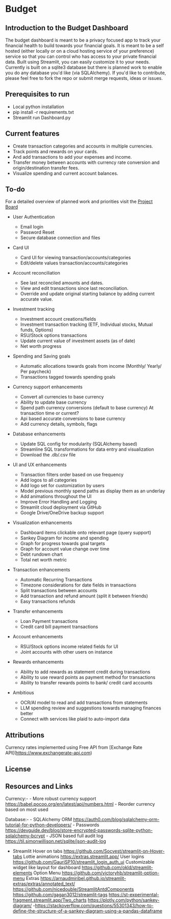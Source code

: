 # Budget

## Introduction to the Budget Dashboard

The budget dashboard is meant to be a privacy focused app to track your financial health to build towards your financial goals. 
It is meant to be a self hosted (either locally or on a cloud hosting service of your preference) service so that you can control who has access to your private financial data. Built using Streamlit, you can easily customize it to your needs. Currently is built on a sqlite3 database but there is planned work to enable you do any database you'd like (via SQLAlchemy).
If you'd like to contribute, please feel free to fork the repo or submit merge requests, ideas or issues.


## Prerequisites to run

- Local python installation
- pip install -r requirements.txt
- Streamlit run Dashboard.py


## Current features

- Create transaction categories and accounts in multiple currencies.
- Track points and rewards on your cards.
- And add transactions to add your expenses and income.
- Transfer money between accounts with currency rate conversion and origin/destination transfer fees.
- Visualize spending and current account balances. 


## To-do

For a detailed overview of planned work and priorities visit the [Project Board](https://github.com/users/DoshiHarsh/projects/2/views/2)

- User Authentication
    - Email login
    - Password Reset
    - Secure database connection and files

- Card UI
    - Card UI for viewing transaction/accounts/categories
    - Edit/delete values transaction/accounts/categories

- Account reconciliation
    - See last reconciled amounts and dates.
    - View and edit transactions since last reconciliation.
    - Override and update original starting balance by adding current accurate value.

- Investment tracking
    - Investment account creations/fields
    - Investment transaction tracking (ETF, Individual stocks, Mutual funds, Options)
    - RSU/Stock options transactions
    - Update current value of investment assets (as of date)
    - Net worth progress 

- Spending and Saving goals
    - Automatic allocations towards goals from income (Monthly/ Yearly/ Per paycheck)
    - Transactions tagged towards spending goals
   
- Currency support enhancements
    - Convert all currencies to base currency
    - Ability to update base currency 
    - Spend path currency conversions (default to base currency) At transaction time or current?
    - Api based accurate conversions to base currency 
    - Add currency details, symbols, flags

- Database enhancements
    - Update SQL config for modularity (SQLAlchemy based)
    - Streamline SQL transformations for data entry and visualization
    - Download the .db/.csv file

- UI and UX enhancements
    - Transaction filters order based on use frequency
    - Add logos to all categories
    - Add logo set for customization by users
    - Model previous monthly spend paths as display them as an underlay
    - Add animations throughout the UI 
    - Improve Error Handling and Logging
    - Streamlit cloud deployment via GitHub
    - Google Drive/OneDrive backup support

- Visualization enhancements
    - Dashboard items clickable onto relevant page (query support)
    - Sankey Diagram for income and spending
    - Graph for progress towards goal targets
    - Graph for account value change over time 
    - Debt rundown chart
    - Total net worth metric

- Transaction enhancements
    - Automatic Recurring Transactions
    - Timezone considerations for date fields in transactions
    - Split transactions between accounts
    - Add transaction and refund amount (split it between friends)
    - Easy transactions refunds

- Transfer enhancements
    - Loan Payment transactions
    - Credit card bill payment transactions

-  Account enhancements
    - RSU/Stock options income related fields for UI
    - Joint accounts with other users on instance

- Rewards enhancements
    - Ability to add rewards as statement credit during transactions
    - Ability to use reward points as payment method for transactions
    - Ability to transfer rewards points to bank/ credit card accounts

- Ambitious
    - OCR/AI model to read and add transactions from statements
    - LLM spending review and suggestions towards managing finances better
    - Connect with services like plaid to auto-import data


## Attributions

Currency rates implemented using Free API from [Exchange Rate API[(https://www.exchangerate-api.com)


## License




## Resources and Links

Currency:-
    - More robust currency support https://babel.pocoo.org/en/latest/api/numbers.html
    - Reorder currency based on most used

Database:-
    - SQLAlchemy ORM https://auth0.com/blog/sqlalchemy-orm-tutorial-for-python-developers/
    - Passwords https://devguide.dev/blog/store-encrypted-passwords-sqlite-python-sqlalchemy-bcrypt
    - JSON based full audit log https://til.simonwillison.net/sqlite/json-audit-log

- Streamlit
    Hover on tabs https://github.com/Socvest/streamlit-on-Hover-tabs
    Lottie animations https://extras.streamlit.app/
    User logins https://github.com/GauriSP10/streamlit_login_auth_ui
    Customizable widget like layout for dashboard https://github.com/okld/streamlit-elements
    Option Menu https://github.com/victoryhb/streamlit-option-menu
    Extras https://arnaudmiribel.github.io/streamlit-extras/extras/annotated_text/
    https://github.com/nicedouble/StreamlitAntdComponents
    https://github.com/gagan3012/streamlit-tags
    https://st-experimental-fragment.streamlit.app/Two_charts
    https://plotly.com/python/sankey-diagram/
    -https://stackoverflow.com/questions/55301343/how-to-define-the-structure-of-a-sankey-diagram-using-a-pandas-dataframe




